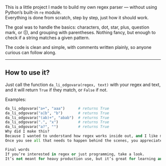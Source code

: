 This is a little project I made to build my own regex parser — without using Python’s built-in `re` module.  
Everything is done from scratch, step by step, just how it should work.

The goal was to handle the basics: characters, dot, star, plus, question mark, or (|), and grouping with parentheses. Nothing fancy, but enough to check if a string matches a given pattern.

The code is clean and simple, with comments written plainly, so anyone curious can follow along.

---

## How to use it?

Just call the function `da_li_odgovara(regex, text)` with your regex and text, and it will return `True` if they match, or `False` if not.

Examples:

```python
da_li_odgovara("a+", "aaa")      # returns True  
da_li_odgovara("a|b", "b")       # returns True  
da_li_odgovara("(ab)+", "abab")  # returns True  
da_li_odgovara(".", "x")         # returns True  
da_li_odgovara("a?", "")         # returns True  
Why did I make this?
Because I wanted to understand how regex works inside out, and I like messing with algorithms.
Once you see all that needs to happen behind the scenes, you appreciate built-in libraries even more.

Final words
If you’re interested in regex or just programming, take a look.
It’s not meant for heavy production use, but it’s great for learning and understanding the basics.